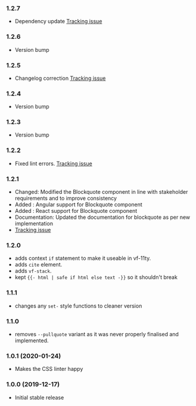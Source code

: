 ### 1.2.7

* Dependency update [Tracking issue](https://github.com/visual-framework/vf-core/issues/1647)

### 1.2.6

* Version bump

### 1.2.5

* Changelog correction [Tracking issue](https://github.com/visual-framework/vf-core/issues/2035)

### 1.2.4

* Version bump

### 1.2.3

* Version bump

### 1.2.2

* Fixed lint errors. [Tracking issue](https://github.com/visual-framework/vf-core/issues/1935)

### 1.2.1

* Changed: Modified the Blockquote  component in line with stakeholder requirements and to improve consistency
* Added : Angular support for Blockquote component
* Added : React support for Blockquote component
* Documentation: Updated the documentation for blockquote as per new implementation
* [Tracking issue](https://github.com/visual-framework/vf-core/issues/1945)

### 1.2.0

* adds context `if` statement to make it useable in vf-11ty.
* adds `cite` element.
* adds `vf-stack`.
* kept `{{- html | safe if html else text -}}` so it shouldn't break

### 1.1.1

* changes any `set-` style functions to cleaner version

### 1.1.0

* removes `--pullquote` variant as it was never properly finalised and implemented.

### 1.0.1 (2020-01-24)

* Makes the CSS linter happy

### 1.0.0 (2019-12-17)

* Initial stable release
